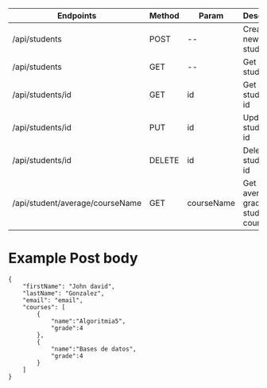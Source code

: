 | Endpoints                        | Method | Param      | Description                   |
|---------------------------------|--------|------------|-------------------------------|
| /api/students                   | POST   | --         | Create a new student          |
| /api/students                   | GET    | --         | Get a list of students        |
| /api/students/id                | GET    | id         | Get a student by id           |
| /api/students/id                | PUT    | id         | Update a student by id        |
| /api/students/id                | DELETE | id         | Delete a student by id        |
| /api/student/average/courseName | GET    | courseName | Get average grade by students course |


# Example Post body
``` 
{
	"firstName": "John david",
	"lastName": "Gonzalez",
	"email": "email",
	"courses": [
        {
            "name":"Algoritmia5", 
            "grade":4
        },
        {
            "name":"Bases de datos", 
            "grade":4
        }
    ]
}
```